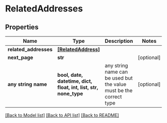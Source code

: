 # RelatedAddresses


## Properties
Name | Type | Description | Notes
------------ | ------------- | ------------- | -------------
**related_addresses** | [**[RelatedAddress]**](RelatedAddress.md) |  | 
**next_page** | **str** |  | [optional] 
**any string name** | **bool, date, datetime, dict, float, int, list, str, none_type** | any string name can be used but the value must be the correct type | [optional]

[[Back to Model list]](../README.md#documentation-for-models) [[Back to API list]](../README.md#documentation-for-api-endpoints) [[Back to README]](../README.md)


